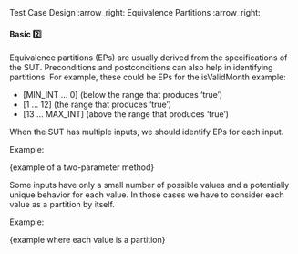 <link rel="stylesheet" href="{{baseUrl}}/css/textbook.css">

<div class="website-content">

<div id="path">Test Case Design :arrow_right: Equivalence Partitions :arrow_right:</div>

<div id="title">

#### Basic :two:

</div>

<div id="body">

Equivalence partitions (EPs) are usually derived from the specifications of the SUT. Preconditions and postconditions can also help in identifying partitions. For example, these could be EPs for the isValidMonth example:

*	[MIN_INT ... 0] (below the range that produces ‘true’)
*	[1 … 12] (the range that produces ‘true’)
*	[13 … MAX_INT] (above the range that produces ‘true’)

When the SUT has multiple inputs, we should identify EPs for each input.

<tip-box>

Example:

{example of a two-parameter method}

</tip-box>

Some inputs have only a small number of possible values and a potentially unique behavior for each value. In those cases we have to consider each value as a partition by itself.

<tip-box>

Example:

{example where each value is a partition}

</tip-box>

</div>

<div id="extras">
<div>

</div>
